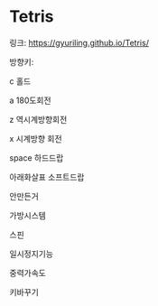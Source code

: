 # Tetris

링크: https://gyuriling.github.io/Tetris/


방향키:

c 홀드

a 180도회전

z 역시계방향회전

x 시계방향 회전 

space 하드드랍

아래화살표 소프트드랍


안만든거

가방시스템

스핀

일시정지기능

중력가속도

키바꾸기
